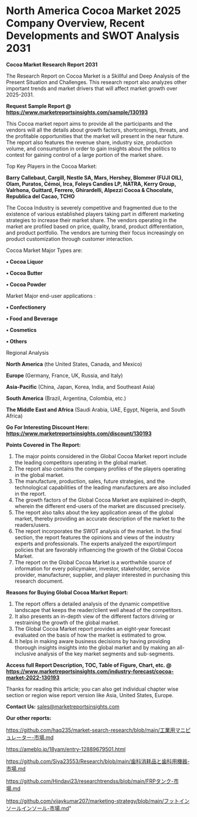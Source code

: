 # North America Cocoa Market 2025 Company Overview, Recent Developments and SWOT Analysis 2031

<strong>Cocoa Market Research Report 2031</strong>

The Research Report on Cocoa Market is a Skillful and Deep Analysis of the Present Situation and Challenges. This research report also analyzes other important trends and market drivers that will affect market growth over 2025-2031.

<strong>Request Sample Report @ <a href=https://www.marketreportsinsights.com/sample/130193>https://www.marketreportsinsights.com/sample/130193</a></strong>

This Cocoa market report aims to provide all the participants and the vendors will all the details about growth factors, shortcomings, threats, and the profitable opportunities that the market will present in the near future. The report also features the revenue share, industry size, production volume, and consumption in order to gain insights about the politics to contest for gaining control of a large portion of the market share.

Top Key Players in the Cocoa Market:

<strong>Barry Callebaut, Cargill, Nestle SA, Mars, Hershey, Blommer (FUJI OIL), Olam, Puratos, Cémoi, Irca, Foleys Candies LP, NATRA, Kerry Group, Valrhona, Guittard, Ferrero, Ghirardelli, Alpezzi Cocoa & Chocolate, Republica del Cacao, TCHO</strong>

The Cocoa Industry is severely competitive and fragmented due to the existence of various established players taking part in different marketing strategies to increase their market share. The vendors operating in the market are profiled based on price, quality, brand, product differentiation, and product portfolio. The vendors are turning their focus increasingly on product customization through customer interaction.

Cocoa Market Major Types are:

<strong>• Cocoa Liquor

• Cocoa Butter

• Cocoa Powder</strong>

Market Major end-user applications :

<strong>• Confectionery

• Food and Beverage

• Cosmetics

• Others</strong>

Regional Analysis

</u><strong><b>North America</b></strong> (the United States, Canada, and Mexico)

<strong><b>Europe </b></strong>(Germany, France, UK, Russia, and Italy)

<strong><b>Asia-Pacific</b></strong> (China, Japan, Korea, India, and Southeast Asia)

<strong><b>South America</b></strong> (Brazil, Argentina, Colombia, etc.)

<strong><b>The Middle East and Africa</b></strong> (Saudi Arabia, UAE, Egypt, Nigeria, and South Africa)

<strong>Go For Interesting Discount Here: <a href=https://www.marketreportsinsights.com/discount/130193>https://www.marketreportsinsights.com/discount/130193</a></strong>

<strong>Points Covered in The Report:</strong>
<ol>
  <li>The major points considered in the Global Cocoa Market report include the leading competitors operating in the global market.</li>
  <li>The report also contains the company profiles of the players operating in the global market.</li>
  <li>The manufacture, production, sales, future strategies, and the technological capabilities of the leading manufacturers are also included in the report.</li>
  <li>The growth factors of the Global Cocoa Market are explained in-depth, wherein the different end-users of the market are discussed precisely.</li>
  <li>The report also talks about the key application areas of the global market, thereby providing an accurate description of the market to the readers/users.</li>
  <li>The report incorporates the SWOT analysis of the market. In the final section, the report features the opinions and views of the industry experts and professionals. The experts analyzed the export/import policies that are favorably influencing the growth of the Global Cocoa Market.</li>
  <li>The report on the Global Cocoa Market is a worthwhile source of information for every policymaker, investor, stakeholder, service provider, manufacturer, supplier, and player interested in purchasing this research document.</li>
</ol>
<strong>Reasons for Buying Global Cocoa Market Report:</strong>

<ol>
  <li>The report offers a detailed analysis of the dynamic competitive landscape that keeps the reader/client well ahead of the competitors.</li>
  <li>It also presents an in-depth view of the different factors driving or restraining the growth of the global market.</li>
  <li>The Global Cocoa Market report provides an eight-year forecast evaluated on the basis of how the market is estimated to grow.</li>
  <li>It helps in making aware business decisions by having providing thorough insights insights into the global market and by making an all-inclusive analysis of the key market segments and sub-segments.</li>
</ol>
<strong>Access full Report Description, TOC, Table of Figure, Chart, etc. @ <a href=https://www.marketreportsinsights.com/industry-forecast/cocoa-market-2022-130193>https://www.marketreportsinsights.com/industry-forecast/cocoa-market-2022-130193</a></strong>


Thanks for reading this article; you can also get individual chapter wise section or region wise report version like Asia, United States, Europe.

<strong>Contact Us:</strong>
sales@marketreportsinsights.com

<strong>Our other reports:</strong>

<a href=https://github.com/haq235/market-search-research/blob/main/工業用マニピュレーター-市場.md>https://github.com/haq235/market-search-research/blob/main/工業用マニピュレーター-市場.md</a>

<a href=https://ameblo.jp/18yam/entry-12889679501.html>https://ameblo.jp/18yam/entry-12889679501.html</a>

<a href=https://github.com/Siya23553/Research/blob/main/歯科消耗品と歯科用機器-市場.md>https://github.com/Siya23553/Research/blob/main/歯科消耗品と歯科用機器-市場.md</a>

<a href=https://github.com/Hindavi23/researchtrendss/blob/main/FRPタンク-市場.md>https://github.com/Hindavi23/researchtrendss/blob/main/FRPタンク-市場.md</a>

<a href=https://github.com/vijaykumar207/marketing-strategy/blob/main/フットインソールインソール-市場.md>https://github.com/vijaykumar207/marketing-strategy/blob/main/フットインソールインソール-市場.md</a>"
